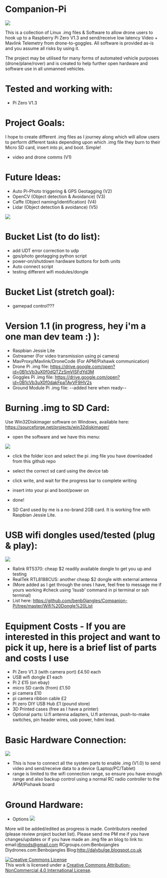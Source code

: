 # Companion-Pi
![](https://github.com/benb0jangles/Companion-Pi2/blob/master/Images%20for%20readme/ardupilot_logo2.png)

This is a collection of Linux .img files & Software to allow drone users to hook up to a Raspberry Pi Zero V1.3 and send/receive low latency Video + Mavlink Telemetry from drone-to-goggles. All software is provided as-is and you assume all risks by using it. 

The project may be utilised for many forms of automated vehicle purposes (drone/plane/rover) and is created to help further open hardware and software use in all unmanned vehicles. 

# Tested and working with:
- Pi Zero V1.3

# Project Goals:
I hope to create different .img files as I journey along which will allow users to perform different tasks depending upon which .img file they burn to their Micro SD card, insert into pi, and boot. Simple!
- video and drone comms (V1)

# Future Ideas:
- Auto Pi-Photo triggering & GPS Geotagging (V2)
- OpenCV (Object detection & Avoidance) (V3)
- Caffe (Object naming/identification) (V4)
- Lidar (Object detection & avoidance) (V5)

![](https://github.com/benb0jangles/Companion-Pi2/blob/master/Images%20for%20readme/cnn1.png)

# Bucket List (to do list):
- add UDT error correction to udp
- gps/photo geotagging python script
- power-on/shutdown hardware buttons for both units
- Auto connect script
- testing different wifi modules/dongle

# Bucket List (stretch goal):
- gamepad control??? 

# Version 1.1 (in progress, hey i'm a one man dev team :) ):
- Raspbian Jessie Lite
- Gstreamer (For video transmission using pi camera)
- MavProxy/Mavlink/DroneCode (For APM/Pixhawk communication)
- Drone Pi .img file: https://drive.google.com/open?id=0B1cVb3uX0f0dQTZzSmVISFdYd3M
- Goggles Pi .img file: https://drive.google.com/open?id=0B1cVb3uX0f0dakFpaTAyVF9HV2s
- Ground Module Pi .img file: --added here when ready--

# Burning .img to SD Card:
Use Win32Diskimager software on Windows, available here: https://sourceforge.net/projects/win32diskimager/

- open the software and we have this menu:

![](https://github.com/benb0jangles/Companion-Pi2/blob/master/Images%20for%20readme/Win32DiskImager.png)
- click the folder icon and select the pi .img file you have downloaded from this github repo
- select the correct sd card using the device tab
- click write, and wait for the progress bar to complete writing
- insert into your pi and boot/power on
- done!

- SD Card used by me is a no-brand 2GB card. It is working fine with Raspbian Jessie Lite.


# USB wifi dongles used/tested (plug & play):
![](https://github.com/benb0jangles/Companion-Pi2/blob/master/Images%20for%20readme/2016-04-24_001.jpg)
- Ralink RT5370: cheap $2 readily available dongle to get you up and testing
- RealTek RTL8188CUS: another cheap $2 dongle with external antenna
- (More added as I get through the ones I have, feel free to message me if yours working #check using 'lsusb' command in pi terminal or ssh terminal)
- List here: https://github.com/benb0jangles/Companion-Pi/tree/master/Wifi%20Dongle%20List

# Equipment Costs - If you are interested in this project and want to pick it up, here is a brief list of parts and costs I use
- Pi Zero V1.3 (with camera port) £4.50 each
- USB wifi dongle £1 each
- Pi 2 £15 (on ebay)
- micro SD cards (from) £1.50
- pi camera £10
- pi camera ribbon cable £2
- Pi zero DIY USB Hub £1 (pound store)
- 3D Printed cases (free as I have a printer)
- Optional parts: U.fl antenna adapters, U.fl antennas, push-to-make switches, pin header wires, usb power, hdmi lead.

# Basic Hardware Connection:
![](https://github.com/benb0jangles/Companion-Pi/blob/master/Images%20for%20readme/2016-05-19_0022.jpg)
- This is how to connect all the system parts to enable .img (V1.0) to send video and send/receive data to a device (Laptop/PC/Tablet)
- range is limited to the wifi connection range, so ensure you have enough range and also backup control using a normal RC radio controller to the APM/Pixhawk board
 

# Ground Hardware:
- Options
![](https://github.com/benb0jangles/Companion-Pi/blob/master/Images%20for%20readme/2016-05-27_002.jpg)

More will be added/edited as progress is made. Contributors needed (please review project bucket list). Please send me PM me if you have changes/updates or if you have made an .img file an blog to link to: email:i6mods@gmail.com RCgroups.com:Benbojangles Diydrones.com:Benbojangles Blog:http://dalybulge.blogspot.co.uk

<a rel="license" href="http://creativecommons.org/licenses/by-nc/4.0/"><img alt="Creative Commons License" style="border-width:0" src="https://i.creativecommons.org/l/by-nc/4.0/88x31.png" /></a><br />This work is licensed under a <a rel="license" href="http://creativecommons.org/licenses/by-nc/4.0/">Creative Commons Attribution-NonCommercial 4.0 International License</a>.
